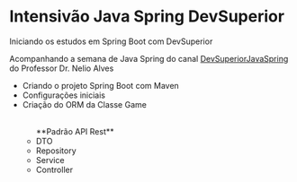 # Intensivão Java Spring DevSuperior

<p>Iniciando os estudos em Spring Boot com DevSuperior</p>
<p>Acompanhando a semana de Java Spring do canal <a href="https://www.youtube.com/@DevsuperiorJavaSpring">DevSuperiorJavaSpring</a> do Professor Dr. Nelio Alves</p>
<ul>
    <li>Criando o projeto Spring Boot com Maven</li>
    <li>Configurações iniciais</li>
    <li>Criação do ORM da Classe Game</li><br>
    <ul> **Padrão API Rest**
        <li>DTO</li>
        <li>Repository</li>
        <li>Service</li>
        <li>Controller</li>
    </ul>
</ul>